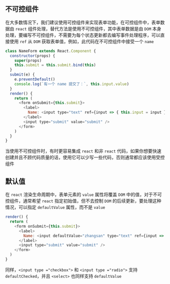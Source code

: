 ## 不可控组件

在大多数情况下，我们建议使用可控组件来实现表单功能，在可控组件中，表单数据由 `react` 组件处理，替代方法是使用不可控组件，其中表单数据是由 `DOM` 本身处理，要编写不可控组件，不需要为每个状态更新都去编写事件处理程序，可以直接使用 `ref` 从 `DOM` 获取表单值，例如，此代码在不可控组件中接受一个 `name`

```js
class NameForm extends React.Component {
  constructor(props) {
    super(props)
    this.submit = this.submit.bind(this)
  }
  submit(e) {
    e.preventDefault()
    console.log(`有一个 name 提交了：`, this.input.value)
  }
  render() {
    return (
      <form onSubmit={this.submit}>
        <label>
          Name: <input type="text" ref={input => { this.input = input }} />
        </label>
        <input type="submit" value="submit" />
      </form>
    )
  }
}
```

当使用不可控组件时，有时更容易集成 `react` 和非 `react` 代码，如果你想要快速创建并且不顾代码质量的话，使用它可以少写一些代码，否则通常都应该使用受控组件


## 默认值

在 `react` 渲染生命周期中，表单元素的 `value` 属性将覆盖 `DOM` 中的值，对于不可控组件，通常希望 `react` 指定初始值，但不去控制 `DOM` 的后续更新，要处理这种情况，可以指定 `defaultValue` 属性，而不是 `value`

```js
render() {
  return (
    <form onSubmit={this.submit}>
      <label>
        Name: <input defaultValue="zhangsan" type="text" ref={input => { this.input = input }} />
      </label>
      <input type="submit" value="submit" />
    </form>
  )
}
```

同样，`<input type ="checkbox">` 和 `<input type ="radio">` 支持 `defaultChecked`，并且 `<select>` 也同样支持 `defaultValue`
